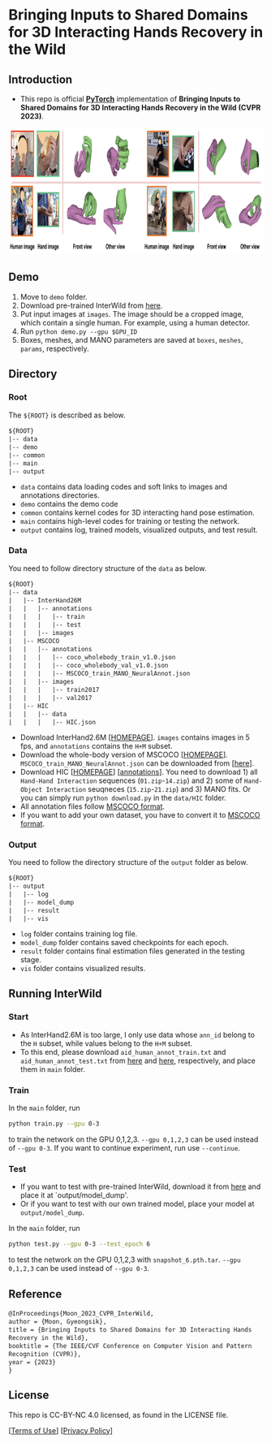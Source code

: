 # Bringing Inputs to Shared Domains for 3D Interacting Hands Recovery in the Wild

## Introduction
* This repo is official **[PyTorch](https://pytorch.org)** implementation of **Bringing Inputs to Shared Domains for 3D Interacting Hands Recovery in the Wild (CVPR 2023)**. 

<p align="middle">
<img src="assets/teaser.png" width="1200" height="250">
</p>

## Demo
1. Move to `demo` folder.
2. Download pre-trained InterWild from [here](https://drive.google.com/file/d/1W4TC5MAqciG5qN79wtKBGL8mGgqrfEvP/view?usp=share_link).
3. Put input images at `images`. The image should be a cropped image, which contain a single human. For example, using a human detector.
4. Run `python demo.py --gpu $GPU_ID`
5. Boxes, meshes, and MANO parameters are saved at `boxes`, `meshes`, `params`, respectively.

## Directory

### Root
The `${ROOT}` is described as below.
```
${ROOT}
|-- data
|-- demo
|-- common
|-- main
|-- output
```
* `data` contains data loading codes and soft links to images and annotations directories.
* `demo` contains the demo code
* `common` contains kernel codes for 3D interacting hand pose estimation.
* `main` contains high-level codes for training or testing the network.
* `output` contains log, trained models, visualized outputs, and test result.

### Data
You need to follow directory structure of the `data` as below.
```
${ROOT}
|-- data
|   |-- InterHand26M
|   |   |-- annotations
|   |   |   |-- train
|   |   |   |-- test
|   |   |-- images
|   |-- MSCOCO
|   |   |-- annotations
|   |   |   |-- coco_wholebody_train_v1.0.json
|   |   |   |-- coco_wholebody_val_v1.0.json
|   |   |   |-- MSCOCO_train_MANO_NeuralAnnot.json
|   |   |-- images
|   |   |   |-- train2017
|   |   |   |-- val2017
|   |-- HIC
|   |   |-- data
|   |   |   |-- HIC.json
```
* Download InterHand2.6M [[HOMEPAGE](https://mks0601.github.io/InterHand2.6M/)]. `images` contains images in 5 fps, and `annotations` contains the `H+M` subset.
* Download the whole-body version of MSCOCO [[HOMEPAGE](https://github.com/jin-s13/COCO-WholeBody/)]. `MSCOCO_train_MANO_NeuralAnnot.json` can be downloaded from [[here](https://drive.google.com/file/d/1OuWlMor5f0TZLVSsojz5Mh6Ut93WkcJc/view)].
* Download HIC [[HOMEPAGE](https://files.is.tue.mpg.de/dtzionas/Hand-Object-Capture/)] [[annotations](https://drive.google.com/file/d/1oqquzJ7DY728M8zQoCYvvuZEBh8L8zkQ/view?usp=share_link)]. You need to download 1) all `Hand-Hand Interaction` sequences (`01.zip`-`14.zip`) and 2) some of `Hand-Object Interaction` seuqneces (`15.zip`-`21.zip`) and 3) MANO fits. Or you can simply run `python download.py` in the `data/HIC` folder.
* All annotation files follow [MSCOCO format](http://cocodataset.org/#format-data). 
* If you want to add your own dataset, you have to convert it to [MSCOCO format](http://cocodataset.org/#format-data).  

### Output
You need to follow the directory structure of the `output` folder as below.
```
${ROOT}
|-- output
|   |-- log
|   |-- model_dump
|   |-- result
|   |-- vis
```
* `log` folder contains training log file.
* `model_dump` folder contains saved checkpoints for each epoch.
* `result` folder contains final estimation files generated in the testing stage.
* `vis` folder contains visualized results.

## Running InterWild
### Start
* As InterHand2.6M is too large, I only use data whose `ann_id` belong to the `H` subset, while values belong to the `H+M` subset.
* To this end, please download `aid_human_annot_train.txt` and `aid_human_annot_test.txt` from [here](https://drive.google.com/file/d/1Tz6P2pyc55L5ZcGx1W85v5hAnB-MZ8ok/view?usp=share_link) and [here](https://drive.google.com/file/d/1NBGADofWE76ksA2S1bXy-kZSW6w0UIyF/view?usp=share_link), respectively, and place them in `main` folder.

### Train
In the `main` folder, run
```bash
python train.py --gpu 0-3
```
to train the network on the GPU 0,1,2,3. `--gpu 0,1,2,3` can be used instead of `--gpu 0-3`. If you want to continue experiment, run use `--continue`. 


### Test
* If you want to test with pre-trained InterWild, download it from [here](https://drive.google.com/file/d/1W4TC5MAqciG5qN79wtKBGL8mGgqrfEvP/view?usp=share_link) and place it at `output/model_dump'.
* Or if you want to test with our own trained model, place your model at `output/model_dump`.

In the `main` folder, run 
```bash
python test.py --gpu 0-3 --test_epoch 6
```
to test the network on the GPU 0,1,2,3 with `snapshot_6.pth.tar`.  `--gpu 0,1,2,3` can be used instead of `--gpu 0-3`. 

## Reference  
```  
@InProceedings{Moon_2023_CVPR_InterWild,  
author = {Moon, Gyeongsik},  
title = {Bringing Inputs to Shared Domains for 3D Interacting Hands Recovery in the Wild},  
booktitle = {The IEEE/CVF Conference on Computer Vision and Pattern Recognition (CVPR)},  
year = {2023}  
}  
```

## License
This repo is CC-BY-NC 4.0 licensed, as found in the LICENSE file.

[[Terms of Use](https://opensource.facebook.com/legal/terms)]
[[Privacy Policy](https://opensource.facebook.com/legal/privacy)]

